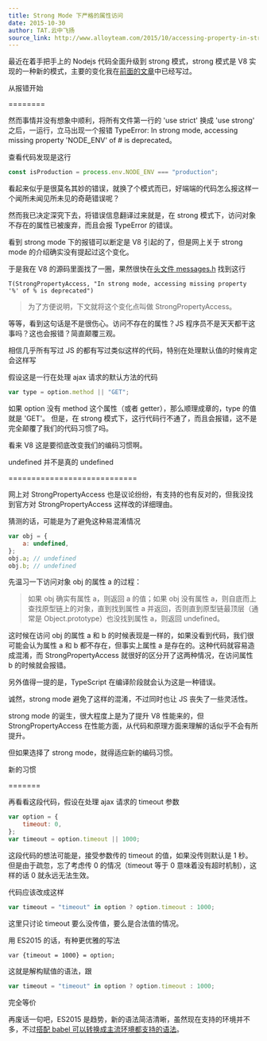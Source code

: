 ```yaml
---
title: Strong Mode 下严格的属性访问
date: 2015-10-30
author: TAT.云中飞扬
source_link: http://www.alloyteam.com/2015/10/accessing-property-in-strong-mode/
---
```


<!-- {% raw %} - for jekyll -->

最近在着手把手上的 Nodejs 代码全面升级到 strong 模式，strong 模式是 V8 实现的一种新的模式，主要的变化我在[前面的文章](http://www.alloyteam.com/2015/06/strong-mode-jie-shao/)中已经写过。

从报错开始  

========

然而事情并没有想象中顺利，将所有文件第一行的 'use strict' 换成 'use strong' 之后，一运行，立马出现一个报错 TypeError: In strong mode, accessing missing property 'NODE_ENV' of #<Object> is deprecated。

查看代码发现是这行

```javascript
const isProduction = process.env.NODE_ENV === "production";
```

看起来似乎是很莫名其妙的错误，就换了个模式而已，好端端的代码怎么报这样一个闻所未闻见所未见的奇葩错误呢？

然而我已决定深究下去，将错误信息翻译过来就是，在 strong 模式下，访问对象不存在的属性已被废弃，而且会报 TypeError 的错误。

看到 strong mode 下的报错可以断定是 V8 引起的了，但是网上关于 strong mode 的介绍确实没有提起过这个变化。

于是我在 V8 的源码里面找了一圈，果然很快在[头文件 messages.h](https://chromium.googlesource.com/v8/v8/+/refs/heads/lkgr/src/messages.h) 找到这行

    T(StrongPropertyAccess, "In strong mode, accessing missing property '%' of % is deprecated")

> 为了方便说明，下文就将这个变化点叫做 StrongPropertyAccess。

等等，看到这句话是不是很伤心。访问不存在的属性？JS 程序员不是天天都干这事吗？这也会报错？简直颠覆三观。

相信几乎所有写过 JS 的都有写过类似这样的代码，特别在处理默认值的时候肯定会这样写

假设这是一行在处理 ajax 请求的默认方法的代码

```javascript
var type = option.method || "GET";
```

如果 option 没有 method 这个属性（或者 getter），那么顺理成章的，type 的值就是 'GET'。 但是，在 strong 模式下，这行代码行不通了，而且会报错，这不是完全颠覆了我们的代码习惯了吗。

看来 V8 这是要彻底改变我们的编码习惯啊。

undefined 并不是真的 undefined  

============================

网上对 StrongPropertyAccess 也是议论纷纷，有支持的也有反对的，但我没找到官方对 StrongPropertyAccess 这样改的详细理由。

猜测的话，可能是为了避免这种易混淆情况

```javascript
var obj = {
    a: undefined,
};
obj.a; // undefined
obj.b; // undefined
```

先温习一下访问对象 obj 的属性 a 的过程：

> 如果 obj 确实有属性 a，则返回 a 的值；如果 obj 没有属性 a，则自底而上查找原型链上的对象，直到找到属性 a 并返回，否则直到原型链最顶层（通常是 Object.prototype）也没找到属性 a，则返回 undefined。

这时候在访问 obj 的属性 a 和 b 的时候表现是一样的，如果没看到代码，我们很可能会认为属性 a 和 b 都不存在，但事实上属性 a 是存在的。这种代码就容易造成混淆，而 StrongPropertyAccess 就很好的区分开了这两种情况，在访问属性 b 的时候就会报错。

另外值得一提的是，TypeScript 在编译阶段就会认为这是一种错误。

诚然，strong mode 避免了这样的混淆，不过同时也让 JS 丧失了一些灵活性。

strong mode 的诞生，很大程度上是为了提升 V8 性能来的，但 StrongPropertyAccess 在性能方面，从代码和原理方面来理解的话似乎不会有所提升。

但如果选择了 strong mode，就得适应新的编码习惯。

新的习惯  

=======

再看看这段代码，假设在处理 ajax 请求的 timeout 参数

```javascript
var option = {
    timeout: 0,
};
var timeout = option.timeout || 1000;
```

这段代码的想法可能是，接受参数传的 timeout 的值，如果没传则默认是 1 秒。 但是由于疏忽，忘了考虑传 0 的情况（timeout 等于 0 意味着没有超时机制），这样的话 0 就永远无法生效。

代码应该改成这样

```javascript
var timeout = "timeout" in option ? option.timeout : 1000;
```

这里只讨论 timeout 要么没传值，要么是合法值的情况。

用 ES2015 的话，有种更优雅的写法

    var {timeout = 1000} = option;

这就是解构赋值的语法，跟

```javascript
var timeout = "timeout" in option ? option.timeout : 1000;
```

完全等价

再废话一句吧，ES2015 是趋势，新的语法简洁清晰，虽然现在支持的环境并不多，不过[搭配 babel 可以转换成主流环境都支持的语法](http://www.alloyteam.com/2015/08/its-time-to-use-es2015/)。


<!-- {% endraw %} - for jekyll -->